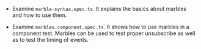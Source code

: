 - Examine `marble-syntax.spec.ts`. It explains the basics about marbles and how to use them.

- Examine `marbles.component.spec.ts`. It shows how to use marbles in a component test. Marbles can be used to test proper unsubscribe as well as to test the timing of events.
